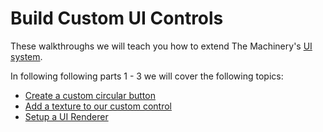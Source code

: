 # Build Custom UI Controls

These walkthroughs we will teach you how to extend The Machinery's [UI system](https://ourmachinery.com/apidoc/plugins/ui).



In following following parts 1 - 3 we will cover the following topics:

- [Create a custom circular button]({{base_url}}/tutorials/ui/build_custom_ui_controls/part1.html)
- [Add a texture to our custom control]({{base_url}}/tutorials/ui/build_custom_ui_controls/part2.html)
- [Setup a UI Renderer]({{base_url}}/tutorials/ui/build_custom_ui_controls/part3.html)

